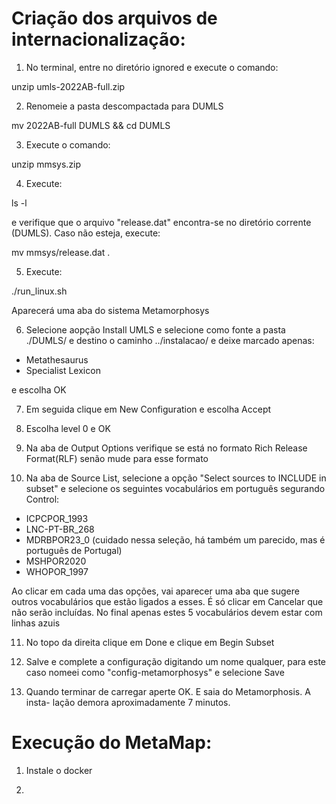 # Criação dos arquivos de internacionalização:

1. No terminal, entre no diretório ignored e execute o comando:

unzip umls-2022AB-full.zip

2. Renomeie a pasta descompactada para DUMLS

mv 2022AB-full DUMLS && cd DUMLS

3. Execute o comando:

unzip mmsys.zip

4. Execute:

ls -l 

e verifique que o arquivo "release.dat" encontra-se no diretório corrente (DUMLS). Caso não esteja, execute:

mv mmsys/release.dat .

5. Execute:

./run_linux.sh

Aparecerá uma aba do sistema Metamorphosys

6. Selecione aopção Install UMLS e selecione como fonte a pasta ./DUMLS/ e destino o caminho
../instalacao/ e deixe marcado apenas:

- Metathesaurus 
- Specialist Lexicon 

e escolha OK

7. Em seguida clique em New Configuration e escolha Accept

8. Escolha level 0 e OK

9. Na aba de Output Options verifique se está no formato Rich Release Format(RLF) senão mude para esse formato

10. Na aba de Source List, selecione a opção "Select sources to INCLUDE in subset" e selecione os seguintes vocabulários em português segurando Control:

- ICPCPOR_1993
- LNC-PT-BR_268
- MDRBPOR23_0 (cuidado nessa seleção, há também um parecido, mas é português de Portugal)
- MSHPOR2020
- WHOPOR_1997

Ao clicar em cada uma das opções, vai aparecer uma aba que sugere outros vocabulários que estão ligados a esses. É só clicar em Cancelar que
não serão incluídas. No final apenas estes 5 vocabulários devem estar com
linhas azuis

11. No topo da direita clique em Done e clique em Begin Subset

12. Salve e complete a configuração digitando um nome qualquer, para este caso
nomeei como "config-metamorphosys" e selecione Save

13. Quando terminar de carregar aperte OK. E saia do Metamorphosis. A insta-
lação demora aproximadamente 7 minutos.

# Execução do MetaMap:

1. Instale o docker

2. 
